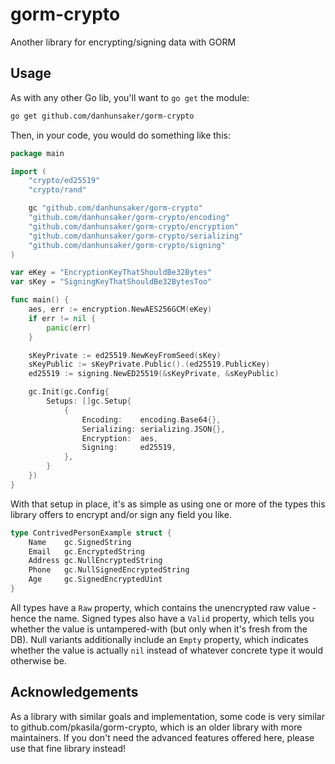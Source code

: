 # gorm-crypto

Another library for encrypting/signing data with GORM

## Usage

As with any other Go lib, you'll want to `go get` the module:

```bash
go get github.com/danhunsaker/gorm-crypto
```

Then, in your code, you would do something like this:

```go
package main

import (
    "crypto/ed25519"
    "crypto/rand"

    gc "github.com/danhunsaker/gorm-crypto"
    "github.com/danhunsaker/gorm-crypto/encoding"
    "github.com/danhunsaker/gorm-crypto/encryption"
    "github.com/danhunsaker/gorm-crypto/serializing"
    "github.com/danhunsaker/gorm-crypto/signing"
)

var eKey = "EncryptionKeyThatShouldBe32Bytes"
var sKey = "SigningKeyThatShouldBe32BytesToo"

func main() {
    aes, err := encryption.NewAES256GCM(eKey)
    if err != nil {
        panic(err)
    }

	sKeyPrivate := ed25519.NewKeyFromSeed(sKey)
	sKeyPublic := sKeyPrivate.Public().(ed25519.PublicKey)
    ed25519 := signing.NewED25519(&sKeyPrivate, &sKeyPublic)

    gc.Init(gc.Config{
        Setups: []gc.Setup{
            {
                Encoding:    encoding.Base64{},
                Serializing: serializing.JSON{},
                Encryption:  aes,
                Signing:     ed25519,
            },
        }
    })
}
```

With that setup in place, it's as simple as using one or more of the types this library offers to encrypt and/or sign any field you like.

```go
type ContrivedPersonExample struct {
    Name    gc.SignedString
    Email   gc.EncryptedString
    Address gc.NullEncryptedString
    Phone   gc.NullSignedEncryptedString
    Age     gc.SignedEncryptedUint
}
```

All types have a `Raw` property, which contains the unencrypted raw value - hence the name. Signed types also have a `Valid` property, which tells you
whether the value is untampered-with (but only when it's fresh from the DB). Null variants additionally include an `Empty` property, which indicates
whether the value is actually `nil` instead of whatever concrete type it would otherwise be.

## Acknowledgements

As a library with similar goals and implementation, some code is very similar to github.com/pkasila/gorm-crypto, which is an older library with more
maintainers. If you don't need the advanced features offered here, please use that fine library instead!
